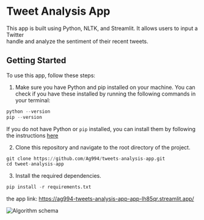 # Tweet Analysis App
  <p> This app is built using Python, NLTK, and Streamlit. It allows users to input a Twitter 
  <br> handle and analyze the sentiment of their recent tweets. </p>
  
  
  ## Getting Started
   To use this app, follow these steps:
   
   1. Make sure you have Python and pip installed on your machine. You can check if you have these installed by 
   running the following commands in your terminal:
   
   ```python
   python --version
   pip --version
   ```
   
   If you do not have Python or `pip` installed, you can install them by following the instructions [here](https://realpython.com/installing-python/)
   
   2. Clone this repository and navigate to the root directory of the project.
   
   ```python
   git clone https://github.com/Ag994/tweets-analysis-app.git
   cd tweet-analysis-app
   ```
   
   3. Install the required dependencies.

   ```python
   pip install -r requirements.txt
   ```
   
   




































the app link: https://ag994-tweets-analysis-app-app-lh85qr.streamlit.app/

![Algorithm schema](./images/schema.jpg)
